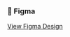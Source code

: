 ### 🎨 Figma
[View Figma Design](https://www.figma.com/design/XmzgvKqMSL4mLHFAH2rEFa/Agriculture-Webflow-Website-Template-(Community)?node-id=2-12008&t=TIkhFPevZhTdFkQh-0)
